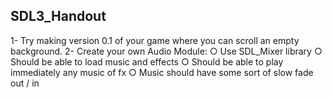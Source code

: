 ## SDL3_Handout

1- Try making version 0.1 of your game where you can scroll an empty
background.
2- Create your own Audio Module:
○ Use SDL_Mixer library
○ Should be able to load music and effects
○ Should be able to play immediately any music of fx
○ Music should have some sort of slow fade out / in